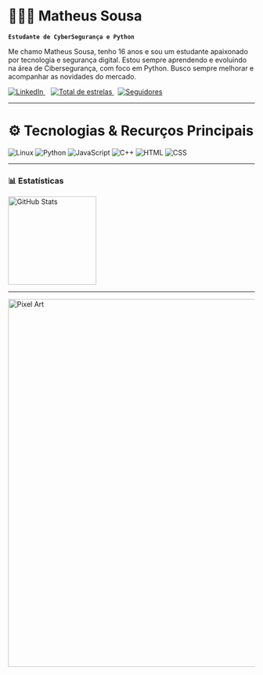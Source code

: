 # 🧑🏻‍💻 Matheus Sousa

**`Estudante de CyberSegurança e Python`**

Me chamo Matheus Sousa, tenho 16 anos e sou um estudante apaixonado por tecnologia e segurança digital. Estou sempre aprendendo e evoluindo na área de Cibersegurança, com foco em Python. Busco sempre melhorar e acompanhar as novidades do mercado.


<p align="left">
    <a href="https://www.linkedin.com/in/matheussousa-l">
        <img 
            alt="LinkedIn" 
            title="Meu LinkedIn" 
            src="https://custom-icon-badges.demolab.com/badge/-LinkedIn-blue?style=for-the-badge&logo=linkedin&logoColor=blue&labelColor=030314"
        />
    </a>
&nbsp;&nbsp;
    <a href="https://github.com/sous4sec?tab=repositories&sort=stargazers">
        <img 
            alt="Total de estrelas" 
            title="Total de estrelas GitHub" 
            src="https://custom-icon-badges.demolab.com/github/stars/sous4sec?color=blue&style=for-the-badge&labelColor=030314&logo=star&label=Estrelas"
        />
    </a>
&nbsp;
    <a href="https://github.com/sous4sec?tab=followers">
        <img 
            alt="Seguidores" 
            title="Me siga no GitHub" 
            src="https://custom-icon-badges.demolab.com/github/followers/sous4sec?color=blue&labelColor=030314&style=for-the-badge&logo=github&label=Seguidores&logoColor=white"
        />
    </a>
</p>

---

# ⚙️ Tecnologias & Recurços Principais

![Linux](https://img.shields.io/badge/Linux-030314?style=for-the-badge&logo=linux&logoColor=blue)
![Python](https://img.shields.io/badge/Python-030314?style=for-the-badge&logo=python&logoColor=blue)
![JavaScript](https://img.shields.io/badge/JavaScript-030314?style=for-the-badge&logo=javascript&logoColor=blue)
![C++](https://img.shields.io/badge/c++-030314.svg?style=for-the-badge&logo=c%2B%2B&logoColor=blue)
![HTML](https://img.shields.io/badge/HTML-030314?style=for-the-badge&logo=html5&logoColor=blue)
![CSS](https://img.shields.io/badge/CSS-030314?style=for-the-badge&logo=css3&logoColor=blue)

---

### 📊 Estatísticas

<div style="display: flex; flex-wrap: wrap;">
  <img 
    alt="GitHub Stats" 
    height="180" 
    src="https://github-readme-stats.vercel.app/api?username=sous4sec&show_icons=true&theme=holi&include_all_commits=true&locale=pt-br" 
  />
</div>

---

<p align="left">
    <img 
        alt="Pixel Art" 
        width="750" 
        src="https://soranews24.com/wp-content/uploads/sites/3/2014/12/pixel-8.gif" 
    />
</p>

